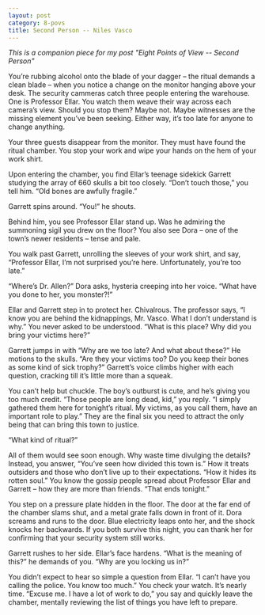 ```yaml
---
layout: post
category: 8-povs
title: Second Person -- Niles Vasco
---
```


*This is a companion piece for my post "Eight Points of View -- Second Person"*

You’re rubbing alcohol onto the blade of your dagger – the ritual demands a clean blade – when you notice a change on the monitor hanging above your desk. The security cammeras catch three people entering the warehouse. One is Professor Ellar. You watch them weave their way across each camera’s view. Should you stop them? Maybe not. Maybe witnesses are the missing element you’ve been seeking. Either way, it’s too late for anyone to change anything.

<!--excerpt-->

Your three guests disappear from the monitor. They must have found the ritual chamber. You stop your work and wipe your hands on the hem of your work shirt.

Upon entering the chamber, you find Ellar’s teenage sidekick Garrett studying the array of 660 skulls a bit too closely. “Don’t touch those,” you tell him. “Old bones are awfully fragile.”

Garrett spins around. “You!” he shouts.

Behind him, you see Professor Ellar stand up. Was he admiring the summoning sigil you drew on the floor? You also see Dora – one of the town’s newer residents – tense and pale.

You walk past Garrett, unrolling the sleeves of your work shirt, and say, “Professor Ellar, I’m not surprised you’re here. Unfortunately, you’re too late.”

“Where’s Dr. Allen?” Dora asks, hysteria creeping into her voice. “What have you done to her, you monster?!”

Ellar and Garrett step in to protect her. Chivalrous. The professor says, “I know you are behind the kidnappings, Mr. Vasco. What I don’t understand is why.” You never asked to be understood. “What is this place? Why did you bring your victims here?”

Garrett jumps in with “Why are we too late? And what about these?” He motions to the skulls. “Are they your victims too? Do you keep their bones as some kind of sick trophy?” Garrett’s voice climbs higher with each question, cracking till it’s little more than a squeak.

You can’t help but chuckle. The boy’s outburst is cute, and he’s giving you too much credit. “Those people are long dead, kid,” you reply. “I simply gathered them here for tonight’s ritual. My victims, as you call them, have an important role to play.” They are the final six you need to attract the only being that can bring this town to justice.

“What kind of ritual?”

All of them would see soon enough. Why waste time divulging the details? Instead, you answer, “You’ve seen how divided this town is.” How it treats outsiders and those who don’t live up to their expectations. “How it hides its rotten soul.” You know the gossip people spread about Professor Ellar and Garrett – how they are more than friends. “That ends tonight.”

You step on a pressure plate hidden in the floor. The door at the far end of the chamber slams shut, and a metal grate falls down in front of it. Dora screams and runs to the door. Blue electricity leaps onto her, and the shock knocks her backwards. If you both survive this night, you can thank her for confirming that your security system still works.

Garrett rushes to her side. Ellar’s face hardens. “What is the meaning of this?” he demands of you. “Why are you locking us in?”

You didn’t expect to hear so simple a question from Ellar. “I can’t have you calling the police. You know too much.” You check your watch. It’s nearly time. “Excuse me. I have a lot of work to do,” you say and quickly leave the chamber, mentally reviewing the list of things you have left to prepare.

